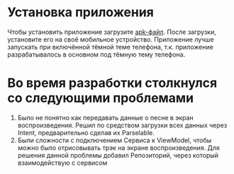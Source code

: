 # Установка приложения
Чтобы установить приложение загрузите [apk-файл](https://github.com/Vpyc/TestMusicPlayer/releases/download/1.0.0/TestMusicPlayer.apk). После загрузки, установите его на своё мобильное устройство.
Приложение лучше запускать при включённой тёмной теме телефона, т.к. приложение разрабатывалось в основном под тёмную тему телефона.

# Во время разработки столкнулся со следующими проблемами
1. Было не понятно как передавать данные о песне в экран воспроизведения. Решил по средством загрузки всех данных через Intent, предварительно сделав их Parselable.
2. Были сложности с подключением Сервиса к ViewModel, чтобы можно было отрисовывать трэк на экране воспроизведения. Для решения данной проблемы добавил Репозиторий, через который взаимодействую с сервисом
